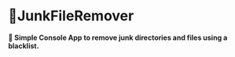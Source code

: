 # 📁JunkFileRemover

**💬 Simple Console App to remove junk directories and files using a blacklist.**
